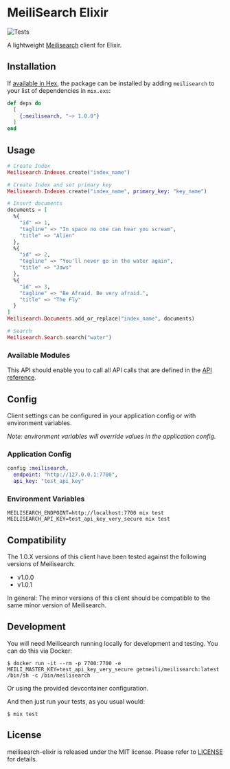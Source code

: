 # MeiliSearch Elixir

![Tests](https://github.com/robottokauf3/meilisearch-elixir/workflows/Tests/badge.svg)

A lightweight [Meilisearch](https://docs.meilisearch.com/) client for Elixir.

## Installation

If [available in Hex](https://hex.pm/docs/publish), the package can be installed
by adding `meilisearch` to your list of dependencies in `mix.exs`:

```elixir
def deps do
  [
    {:meilisearch, "~> 1.0.0"}
  ]
end
```

## Usage

```elixir
# Create Index
Meilisearch.Indexes.create("index_name")

# Create Index and set primary key
Meilisearch.Indexes.create("index_name", primary_key: "key_name")

# Insert documents
documents = [
  %{
    "id" => 1,
    "tagline" => "In space no one can hear you scream",
    "title" => "Alien"
  },
  %{
    "id" => 2,
    "tagline" => "You'll never go in the water again",
    "title" => "Jaws"
  },
  %{
    "id" => 3,
    "tagline" => "Be Afraid. Be very afraid.",
    "title" => "The Fly"
  }
]
Meilisearch.Documents.add_or_replace("index_name", documents)

# Search
Meilisearch.Search.search("water")
```

### Available Modules

This API should enable you to call all API calls that are defined in the [API reference](https://docs.meilisearch.com/reference/api/overview.html).

## Config

Client settings can be configured in your application config or with environment variables.

*Note: environment variables will override values in the application config.*

### Application Config

```elixir
config :meilisearch,
  endpoint: "http://127.0.0.1:7700",
  api_key: "test_api_key"
```

### Environment Variables

```shell
MEILISEARCH_ENDPOINT=http://localhost:7700 mix test
MEILISEARCH_API_KEY=test_api_key_very_secure mix test
```

## Compatibility

The 1.0.X versions of this client have been tested against the following versions of Meilisearch:
  - v1.0.0
  - v1.0.1

In general: The minor versions of this client should be compatible to the same minor version of Meilisearch.

## Development

You will need  Meilisearch running locally for development and testing. You can do this via Docker:

```
$ docker run -it --rm -p 7700:7700 -e MEILI_MASTER_KEY=test_api_key_very_secure getmeili/meilisearch:latest /bin/sh -c /bin/meilisearch
```

Or using the provided devcontainer configuration.

And then just run your tests, as you usual would: 

```
$ mix test
```

## License

meilisearch-elixir is released under the MIT license. Please refer to [LICENSE](LICENSE) for details.
